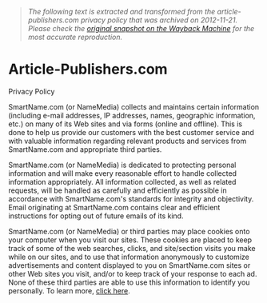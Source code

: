 > *The following text is extracted and transformed from the article-publishers.com privacy policy that was archived on 2012-11-21. Please check the [original snapshot on the Wayback Machine](https://web.archive.org/web/20121121231716id_/http%3A//article-publishers.com/PrivacyPolicy.html) for the most accurate reproduction.*

# Article-Publishers.com

Privacy Policy

SmartName.com (or NameMedia) collects and maintains certain information (including e-mail addresses, IP addresses, names, geographic information, etc.) on many of its Web sites and via forms (online and offline). This is done to help us provide our customers with the best customer service and with valuable information regarding relevant products and services from SmartName.com and appropriate third parties.

SmartName.com (or NameMedia) is dedicated to protecting personal information and will make every reasonable effort to handle collected information appropriately. All information collected, as well as related requests, will be handled as carefully and efficiently as possible in accordance with SmartName.com's standards for integrity and objectivity. Email originating at SmartName.com contains clear and efficient instructions for opting out of future emails of its kind.

SmartName.com (or NameMedia) or third parties may place cookies onto your computer when you visit our sites. These cookies are placed to keep track of some of the web searches, clicks, and site/section visits you make while on our sites, and to use that information anonymously to customize advertisements and content displayed to you on SmartName.com sites or other Web sites you visit, and/or to keep track of your response to each ad. None of these third parties are able to use this information to identify you personally. To learn more, [click here](http://www.networkadvertising.org/managing/opt_out.asp).
